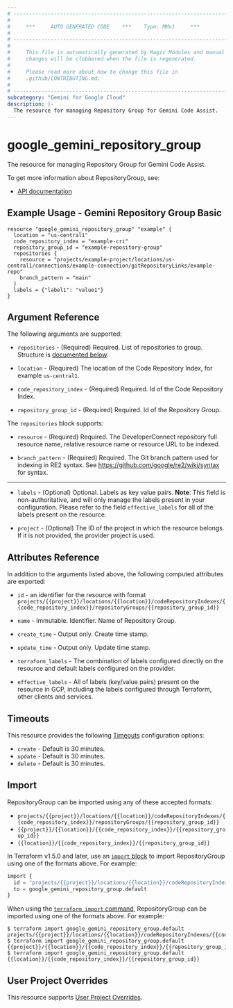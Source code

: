 ```yaml
---
# ----------------------------------------------------------------------------
#
#     ***     AUTO GENERATED CODE    ***    Type: MMv1     ***
#
# ----------------------------------------------------------------------------
#
#     This file is automatically generated by Magic Modules and manual
#     changes will be clobbered when the file is regenerated.
#
#     Please read more about how to change this file in
#     .github/CONTRIBUTING.md.
#
# ----------------------------------------------------------------------------
subcategory: "Gemini for Google Cloud"
description: |-
  The resource for managing Repository Group for Gemini Code Assist.
---
```


# google_gemini_repository_group

The resource for managing Repository Group for Gemini Code Assist.


To get more information about RepositoryGroup, see:

* [API documentation](https://cloud.google.com/gemini/docs/api/reference/rest/v1/projects.locations.codeRepositoryIndexes.repositoryGroups)

## Example Usage - Gemini Repository Group Basic


```hcl
resource "google_gemini_repository_group" "example" {
  location = "us-central1"
  code_repository_index = "example-cri"
  repository_group_id = "example-repository-group"
  repositories {
    resource = "projects/example-project/locations/us-central1/connections/example-connection/gitRepositoryLinks/example-repo"
    branch_pattern = "main"
  }
  labels = {"label1": "value1"}
}
```

## Argument Reference

The following arguments are supported:


* `repositories` -
  (Required)
  Required. List of repositories to group.
  Structure is [documented below](#nested_repositories).

* `location` -
  (Required)
  The location of the Code Repository Index, for example `us-central1`.

* `code_repository_index` -
  (Required)
  Required. Id of the Code Repository Index.

* `repository_group_id` -
  (Required)
  Required. Id of the Repository Group.


<a name="nested_repositories"></a>The `repositories` block supports:

* `resource` -
  (Required)
  Required. The DeveloperConnect repository full resource name, relative resource name
  or resource URL to be indexed.

* `branch_pattern` -
  (Required)
  Required. The Git branch pattern used for indexing in RE2 syntax.
  See https://github.com/google/re2/wiki/syntax for syntax.

- - -


* `labels` -
  (Optional)
  Optional. Labels as key value pairs.
  **Note**: This field is non-authoritative, and will only manage the labels present in your configuration.
  Please refer to the field `effective_labels` for all of the labels present on the resource.

* `project` - (Optional) The ID of the project in which the resource belongs.
    If it is not provided, the provider project is used.


## Attributes Reference

In addition to the arguments listed above, the following computed attributes are exported:

* `id` - an identifier for the resource with format `projects/{{project}}/locations/{{location}}/codeRepositoryIndexes/{{code_repository_index}}/repositoryGroups/{{repository_group_id}}`

* `name` -
  Immutable. Identifier. Name of Repository Group.

* `create_time` -
  Output only. Create time stamp.

* `update_time` -
  Output only. Update time stamp.

* `terraform_labels` -
  The combination of labels configured directly on the resource
   and default labels configured on the provider.

* `effective_labels` -
  All of labels (key/value pairs) present on the resource in GCP, including the labels configured through Terraform, other clients and services.


## Timeouts

This resource provides the following
[Timeouts](https://developer.hashicorp.com/terraform/plugin/sdkv2/resources/retries-and-customizable-timeouts) configuration options:

- `create` - Default is 30 minutes.
- `update` - Default is 30 minutes.
- `delete` - Default is 30 minutes.

## Import


RepositoryGroup can be imported using any of these accepted formats:

* `projects/{{project}}/locations/{{location}}/codeRepositoryIndexes/{{code_repository_index}}/repositoryGroups/{{repository_group_id}}`
* `{{project}}/{{location}}/{{code_repository_index}}/{{repository_group_id}}`
* `{{location}}/{{code_repository_index}}/{{repository_group_id}}`


In Terraform v1.5.0 and later, use an [`import` block](https://developer.hashicorp.com/terraform/language/import) to import RepositoryGroup using one of the formats above. For example:

```tf
import {
  id = "projects/{{project}}/locations/{{location}}/codeRepositoryIndexes/{{code_repository_index}}/repositoryGroups/{{repository_group_id}}"
  to = google_gemini_repository_group.default
}
```

When using the [`terraform import` command](https://developer.hashicorp.com/terraform/cli/commands/import), RepositoryGroup can be imported using one of the formats above. For example:

```
$ terraform import google_gemini_repository_group.default projects/{{project}}/locations/{{location}}/codeRepositoryIndexes/{{code_repository_index}}/repositoryGroups/{{repository_group_id}}
$ terraform import google_gemini_repository_group.default {{project}}/{{location}}/{{code_repository_index}}/{{repository_group_id}}
$ terraform import google_gemini_repository_group.default {{location}}/{{code_repository_index}}/{{repository_group_id}}
```

## User Project Overrides

This resource supports [User Project Overrides](https://registry.terraform.io/providers/hashicorp/google/latest/docs/guides/provider_reference#user_project_override).

